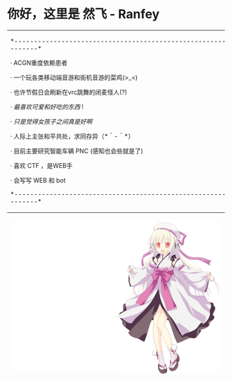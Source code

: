 # 你好，这里是 然飞 - Ranfey

<table><tr>
  <td valign="top" style="border: none; vertical-align: top; padding-right: 100px; min-width: 500px;">
    <p>*-------------------------------------------------------------*</p>
    <p>· ACGN重度依赖患者</p>
    <p>· 一个玩各类移动端音游和街机音游的菜鸡(>_<)</p>
    <p>· 也许节假日会刷新在vrc跳舞的闭麦怪人(?)</p>
    <p>· <em>最喜欢可爱和好吃的东西</em> !</p>
    <p>· <em>只是觉得女孩子之间真是好啊</em></p>
    <p>· 人际上主张和平共处，求同存异（*＾-＾*） </p>
    <p>· 目前主要研究智能车辆 PNC (感知也会些就是了)</p>
    <p>· 喜欢 CTF ，是WEB手</p>
    <p>· 会写写 WEB 和 bot</p>
    <p>*-------------------------------------------------------------*</p>
  </td>
  <td valign="top" style="border: none; vertical-align: top; min-width: 430px;">
    <h3>💻 编程语言</h3>
    <p>
      <img src="https://raw.githubusercontent.com/devicons/devicon/master/icons/c/c-original.svg" width="42" height="42"/>
      <img src="https://raw.githubusercontent.com/devicons/devicon/master/icons/cplusplus/cplusplus-original.svg" width="42" height="42"/>
      <img src="https://raw.githubusercontent.com/devicons/devicon/master/icons/java/java-original.svg" width="42" height="42"/>
      <img src="https://raw.githubusercontent.com/devicons/devicon/master/icons/javascript/javascript-original.svg" width="42" height="42"/>
      <img src="https://raw.githubusercontent.com/devicons/devicon/master/icons/php/php-original.svg" width="42" height="42"/>
      <img src="https://raw.githubusercontent.com/devicons/devicon/master/icons/python/python-original.svg" width="42" height="42"/>
      <img src="https://upload.wikimedia.org/wikipedia/commons/2/21/Matlab_Logo.png" width="42" height="42"/>
    </p>
    <h3>⚡ 框架 & 平台</h3>
    <p>
      <img src="https://raw.githubusercontent.com/devicons/devicon/master/icons/html5/html5-original-wordmark.svg" width="42" height="42"/>
      <img src="https://raw.githubusercontent.com/devicons/devicon/master/icons/css3/css3-original-wordmark.svg" width="42" height="42"/>
      <img src="https://raw.githubusercontent.com/devicons/devicon/master/icons/nodejs/nodejs-original-wordmark.svg" width="42" height="42"/>
      <img src="https://raw.githubusercontent.com/devicons/devicon/master/icons/nginx/nginx-original.svg" width="42" height="42"/>
      <img src="https://www.vectorlogo.zone/logos/unity3d/unity3d-icon.svg" width="42" height="42"/>
      <img src="https://www.vectorlogo.zone/logos/opencv/opencv-icon.svg" width="42" height="42"/>
      <img src="https://www.vectorlogo.zone/logos/pytorch/pytorch-icon.svg" width="42" height="42"/>
      <img src="https://www.vectorlogo.zone/logos/tensorflow/tensorflow-icon.svg" width="42" height="42"/>
    </p>
    <h3>🛠️ 工具 & 数据库</h3>
    <p>
      <img src="https://raw.githubusercontent.com/devicons/devicon/master/icons/mysql/mysql-original-wordmark.svg" width="42" height="42"/>
      <img src="https://raw.githubusercontent.com/devicons/devicon/master/icons/redis/redis-original-wordmark.svg" width="42" height="42"/>
      <img src="https://www.vectorlogo.zone/logos/sqlite/sqlite-icon.svg" width="42" height="42"/>
      <img src="https://raw.githubusercontent.com/devicons/devicon/master/icons/docker/docker-original-wordmark.svg" width="42" height="42"/>
      <img src="https://www.vectorlogo.zone/logos/git-scm/git-scm-icon.svg" width="42" height="42"/>
      <img src="https://raw.githubusercontent.com/devicons/devicon/master/icons/photoshop/photoshop-line.svg" width="42" height="42"/>
      <img src="https://cdn.worldvectorlogo.com/logos/arduino-1.svg" width="42" height="42"/>
    </p>
    </td></tr>
</table>
<div align="center">
    <picture>
        <source media="(max-width: 767px)" srcset="./github-metrics.svg" width="100%">
        <img src="./github-metrics.svg" alt="Metrics" width="48%" align="top">
    </picture>
    <picture>
        <source media="(max-width: 767px)" srcset="./yukiyuki.png" width="100%">
            <img src="./yukiyuki.png" alt="yukiyuki" width="48%" align="top">
    </picture>
</div>
